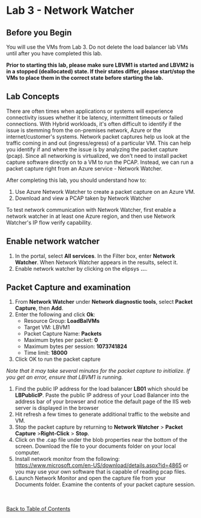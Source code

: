 
# Lab 3 - Network Watcher

## Before you Begin

You will use the VMs from Lab 3.  Do not delete the load balancer lab VMs until after you have completed this lab.  

**Prior to starting this lab, please make sure LBVM1 is started and LBVM2 is in a stopped (deallocated) state.  If their states differ, please start/stop the VMs to place them in the correct state before starting the lab.**


## Lab Concepts

There are often times when applications or systems will experience connectivity issues whether it be latency, intermittent timeouts or failed connections.  With Hybrid workloads, it's often difficult to identify if the issue is stemming from the on-premises network, Azure or the internet/customer's systems.  Network packet captures help us look at the traffic coming in and out (ingress/egress) of a particular VM.  This can help you identify if and where the issue is by analyzing the packet capture (pcap).  Since all networking is virtualized, we don't need to install packet capture software directly on to a VM to run the PCAP.  Instead, we can run a packet capture right from an Azure service - Network Watcher.

After completing this lab, you should understand how to:
1. Use Azure Network Watcher to create a packet capture on an Azure VM.
2. Download and view a PCAP taken by Network Watcher


To test network communication with Network Watcher, first enable a network watcher in at least one Azure region, and then use Network Watcher's IP flow verify capability.

## Enable network watcher

1. In the portal, select **All services**. In the Filter box, enter **Network Watcher**. When Network Watcher appears in the results, select it.
1. Enable network watcher by clicking on the elipsys **...**.

## Packet Capture and examination

1. From **Network Watcher** under **Network diagnostic tools**, select **Packet Capture**, then **Add**.
2. Enter the following and click **Ok**:
   - Resource Group: **LoadBalVMs**
   - Target VM: LBVM1
   - Packet Capture Name: **Packets**
   - Maximum bytes per packet: **0**
   - Maximum bytes per session: **1073741824**
   - Time limit: **18000**
3. Click OK to run the packet capture

*Note that it may take several minutes for the packet capture to initialize.  If you get an error, ensure that LBVM1 is running.*

1. Find the public IP address for the load balancer **LB01** which should be **LBPublicIP**.  Paste the public IP address of your Load Balancer into the address bar of your browser and notice the default page of the IIS web server is displayed in the browser
2. Hit refresh a few times to generate additional traffic to the website and VM.
3. Stop the packet capture by returning to **Network Watcher** > **Packet Capture** >**Right-Click** > **Stop**.
4. Click on the .cap file under the blob properties near the bottom of the screen.  Download the file to your documents folder on your local computer.
5. Install network monitor from the following: <https://www.microsoft.com/en-US/download/details.aspx?id=4865> or you may use your own software that is capable of reading pcap files.
6. Launch Network Monitor and open the capture file from your Documents folder.  Examine the contents of your packet capture session.

<br></br>
[Back to Table of Contents](./index.md#3-networking)